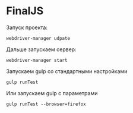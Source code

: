 # FinalJS

Запуск проекта:
```
webdriver-manager udpate
```

Дальше запускаем сервер:
```
webdriver-manager start
```

Запускаем gulp со стандартными настройками

```
gulp runTest
```

Или запускаем gulp с параметрами

```
gulp runTest --browser=firefox
```
